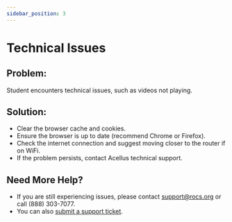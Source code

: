 ```yaml
---
sidebar_position: 3
---
```


# Technical Issues

## Problem:
Student encounters technical issues, such as videos not playing.

## Solution:
- Clear the browser cache and cookies.
- Ensure the browser is up to date (recommend Chrome or Firefox).
- Check the internet connection and suggest moving closer to the router if on WiFi.
- If the problem persists, contact Acellus technical support.

## Need More Help?
- If you are still experiencing issues, please contact support@rocs.org or call (888) 303-7077.
- You can also [submit a support ticket](#).